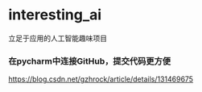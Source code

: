 # interesting_ai
立足于应用的人工智能趣味项目
### 在pycharm中连接GitHub，提交代码更方便
https://blog.csdn.net/gzhrock/article/details/131469675
